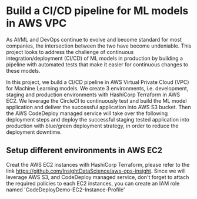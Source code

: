 # Build a CI/CD pipeline for ML models in AWS VPC
As AI/ML and DevOps continue to evolve and become standard for most companies, the intersection between the two have become undeniable. This project looks to address the challenge of continuous integration/deployment (CI/CD) of ML models in production by building a pipeline with automated tests that make it easier for continuous changes to these models.

In this project, we build a CI/CD pipeline in AWS Virtual Private Cloud (VPC) for Machine Learning models. We create 3 environments, i.e. development, staging and production environments with HashiCorp Terraform in AWS EC2. We leverage the CircleCI to continuously test and build the ML model application and deliver the successful application into AWS S3 bucket. Then the AWS CodeDeploy managed service will take over the following deployment steps and deploy the successful staging tested application into production with blue/green deployment strategy, in order to reduce the deployment downtime.

## Setup different environments in AWS EC2
Creat the AWS EC2 instances with HashiCorp Terraform, please refer to the link https://github.com/InsightDataScience/aws-ops-insight. Since we will leverage AWS S3, and CodeDeploy managed service, don't forget to attach the required policies to each EC2 instances, you can create an IAM role named 'CodeDeployDemo-EC2-Instance-Profile' 

## 



























